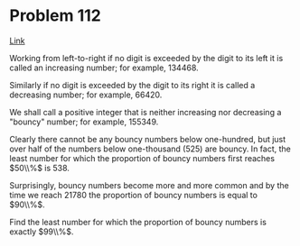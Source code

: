 # Problem 112

[Link](https://projecteuler.net/problem=112)

Working from left-to-right if no digit is exceeded by the digit to its left it is called an increasing number; for example, $134468$.

Similarly if no digit is exceeded by the digit to its right it is called a decreasing number; for example, $66420$.

We shall call a positive integer that is neither increasing nor decreasing a "bouncy" number; for example, $155349$.

Clearly there cannot be any bouncy numbers below one-hundred, but just over half of the numbers below one-thousand ($525$) are bouncy. In fact, the least number for which the proportion of bouncy numbers first reaches $50\\%$ is $538$.

Surprisingly, bouncy numbers become more and more common and by the time we reach $21780$ the proportion of bouncy numbers is equal to $90\\%$.

Find the least number for which the proportion of bouncy numbers is exactly $99\\%$.
